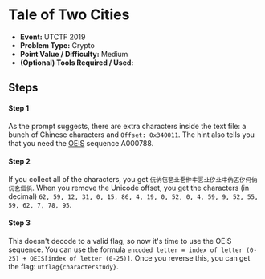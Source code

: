 # Tale of Two Cities 
* **Event:** UTCTF 2019
* **Problem Type:** Crypto
* **Point Value / Difficulty:** Medium
* **(Optional) Tools Required / Used:**

## Steps​
#### Step 1
As the prompt suggests, there are extra characters inside the text file: a bunch of Chinese characters and `Offset: 0x340011`. The hint also tells you that you need the [OEIS](https://oeis.org/) sequence A000788.

#### Step 2
If you collect all of the characters, you get `㐾㐻㐌㐟㐀㐏㑖㐄㐓㐀㐴㐀㐄㐻㐉㐴㐷㐻㐾㐇㑎㑟`. When you remove the Unicode offset, you get the characters (in decimal) `62, 59, 12, 31, 0, 15, 86, 4, 19, 0, 52, 0, 4, 59, 9, 52, 55, 59, 62, 7, 78, 95`.

#### Step 3
This doesn't decode to a valid flag, so now it's time to use the OEIS sequence. You can use the formula `encoded letter = index of letter (0-25) + OEIS[index of letter (0-25)]`. Once you reverse this, you can get the flag: `utflag{characterstudy}`.
